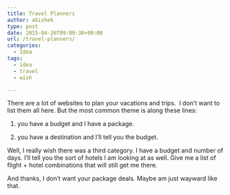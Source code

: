 ```yaml
---
title: Travel Planners
author: abishek
type: post
date: 2015-04-26T09:09:36+00:00
url: /travel-planners/
categories:
  - Idea
tags:
  - idea
  - travel
  - wish

---
```

There are a lot of websites to plan your vacations and trips.  I don&#8217;t want to list them all here. But the most common theme is along these lines:

1) you have a budget and I have a package.

2) you have a destination and I&#8217;ll tell you the budget.

Well, I really wish there was a third category. I have a budget and number of days. I&#8217;ll tell you the sort of hotels I am looking at as well. Give me a list of flight + hotel combinations that will still get me there.

And thanks, I don&#8217;t want your package deals. Maybe am just wayward like that.